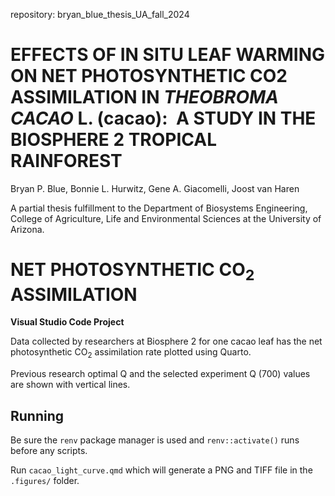 repository: bryan_blue_thesis_UA_fall_2024

# EFFECTS OF IN SITU LEAF WARMING ON NET PHOTOSYNTHETIC CO2 ASSIMILATION IN *THEOBROMA CACAO* L. (cacao):  A STUDY IN THE BIOSPHERE 2 TROPICAL RAINFOREST

Bryan P. Blue, Bonnie L. Hurwitz, Gene A. Giacomelli, Joost van Haren

A partial thesis fulfillment to the Department of Biosystems Engineering, College of Agriculture, Life and Environmental Sciences at the University of Arizona.

# NET PHOTOSYNTHETIC CO<sub>2</sub> ASSIMILATION

**Visual Studio Code Project**

Data collected by researchers at Biosphere 2 for one cacao leaf has the
net photosynthetic CO<sub>2</sub> assimilation rate plotted using
Quarto.

Previous research optimal Q and the selected experiment Q (700) values
are shown with vertical lines.

## Running

Be sure the `renv` package manager is used and `renv::activate()` runs
before any scripts.

Run `cacao_light_curve.qmd` which will generate a PNG and TIFF file in
the `.figures/` folder.
